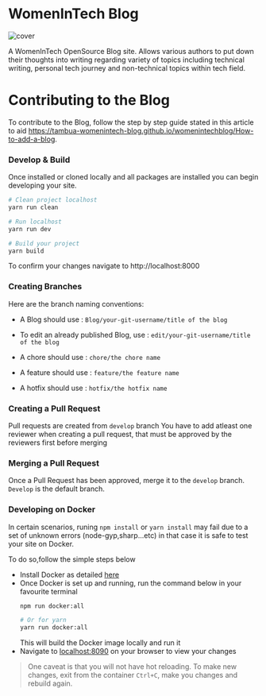 # WomenInTech Blog

![cover](https://user-images.githubusercontent.com/39112051/113208193-2e934180-927a-11eb-8346-8d8721e65a23.png)


A WomenInTech OpenSource Blog site. Allows various authors to put down their thoughts into writing
regarding variety of topics including technical writing, personal tech journey and non-technical topics within tech field.


# Contributing to the Blog

To contribute to the Blog, follow the step by step guide stated in this article to aid https://tambua-womenintech-blog.github.io/womenintechblog/How-to-add-a-blog.


### Develop & Build

Once installed or cloned locally and all packages are installed you can begin developing your site.

```sh
# Clean project localhost
yarn run clean

# Run localhost
yarn run dev

# Build your project
yarn build
```

To confirm your changes navigate to
http://localhost:8000

### Creating Branches

Here are the branch naming conventions:

* A Blog should use : `Blog/your-git-username/title of the blog`  

* To edit an already published Blog, use : `edit/your-git-username/title of the blog`

* A chore should use : `chore/the chore name`

* A feature should use : `feature/the feature name`

* A hotfix should use :  `hotfix/the hotfix name`

### Creating a Pull Request

Pull requests are created from `develop` branch
You have to add atleast one reviewer when creating a pull request, that must be approved by the reviewers first before merging

### Merging a Pull Request

Once a Pull Request has been approved, merge it to the `develop` branch. 
`Develop` is the default branch. 

### Developing on Docker 

In certain scenarios, runing `npm install` or `yarn install` may fail due to a set of unknown errors (node-gyp,sharp...etc)
in that case it is safe to test your site on Docker.

To do so,follow the simple steps below

* Install Docker as detailed [here](https://docs.docker.com/engine/install/) 
* Once Docker is set up and running, run the command below in your favourite terminal
    ```bash 
    npm run docker:all

    # Or for yarn 
    yarn run docker:all
    ```
    This will build the Docker image locally and run it
* Navigate to [localhost:8090](localhosst:8090) on your browser to view your changes

> One caveat is that you will not have hot reloading. To make new changes, exit from the container `Ctrl+C`, make you changes 
    and rebuild again.  